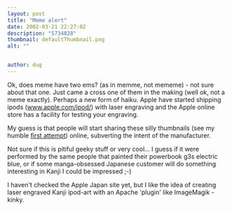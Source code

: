 ```yaml
---
layout: post
title: "Meme alert"
date: 2002-03-21 22:27:02
description: "5734828"
thumbnail: defaultThumbnail.png
alt: ""


author: dug
---
```


<p>Ok, does meme have two ems? (as in memme, not mememe) - not sure about that one. Just came a cross one of them in the making (well ok, not a meme exactly). Perhaps a new form of haiku. Apple have started shipping ipods (<a target="sausages" href="http://www.apple.com/ipod/">www.apple.com/ipod/</a>) with laser engraving and the Apple online store has a facility for testing your engraving.</p>

<p>My guess is that people will start sharing these silly thumbnails (see my humble <a target="sausages" href="/i/opium.gif">first attempt</a>) online, subverting the intent of the manufacturer.</p>

<p>Not sure if this is pitiful geeky stuff or very cool... I guess if it were performed by the same people that painted their powerbook g3s electric blue, or if some manga-obsessed Japanese customer will do something interesting in Kanji I could be impressed ;-)</p>

<p>I haven't checked the Apple Japan site yet, but I like the idea of creating laser engraved Kanji ipod-art with an Apache 'plugin' like ImageMagik - kinky.</p>

